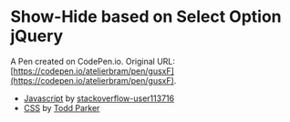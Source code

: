 # Show-Hide based on Select Option jQuery

A Pen created on CodePen.io. Original URL: [https://codepen.io/atelierbram/pen/gusxF](https://codepen.io/atelierbram/pen/gusxF).

* [Javascript](http://jsfiddle.net/FvMYz/) 
  by [stackoverflow-user113716](http://stackoverflow.com/users/113716/user113716)
* [CSS](https://gist.github.com/toddparker/32fc9647ecc56ef2b38a) by
[Todd Parker](https://twitter.com/toddmparker)
